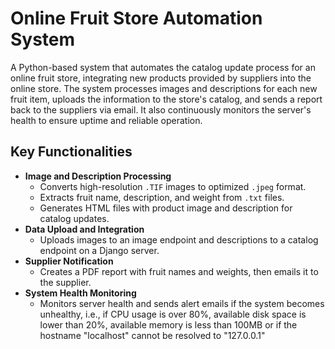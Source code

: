 # Online Fruit Store Automation System
A Python-based system that automates the catalog update process for an online fruit store, integrating new products provided by suppliers into the online store. The system processes images and descriptions for each new fruit item, uploads the information to the store's catalog, and sends a report back to the suppliers via email. It also continuously monitors the server's health to ensure uptime and reliable operation.
    <h2>Key Functionalities</h2>
    <ul>
        <li><strong>Image and Description Processing</strong>
            <ul>
                <li>Converts high-resolution <code>.TIF</code> images to optimized <code>.jpeg</code> format.</li>
                <li>Extracts fruit name, description, and weight from <code>.txt</code> files.</li>
                <li>Generates HTML files with product image and description for catalog updates.</li>
            </ul>
        </li>
        <li><strong>Data Upload and Integration</strong>
            <ul>
                <li>Uploads images to an image endpoint and descriptions to a catalog endpoint on a Django server.</li>
            </ul>
        </li>
        <li><strong>Supplier Notification</strong>
            <ul>
                <li>Creates a PDF report with fruit names and weights, then emails it to the supplier.</li>
            </ul>
        </li>
        <li><strong>System Health Monitoring</strong>
            <ul>
                <li>Monitors server health and sends alert emails if the system becomes unhealthy, i.e., if CPU usage is over 80%, available disk space is lower than 20%, available memory is less than 100MB or if the hostname "localhost" cannot be resolved to "127.0.0.1"</li>
            </ul>
        </li>
    </ul>
 
    


   
